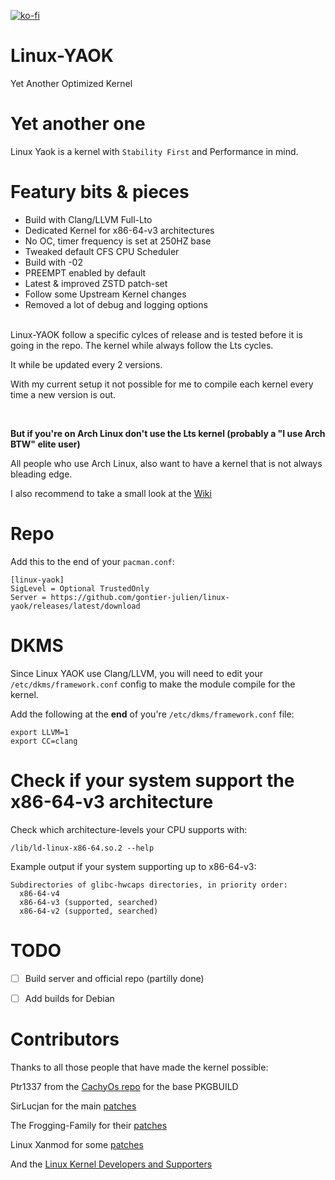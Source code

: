 [![ko-fi](https://ko-fi.com/img/githubbutton_sm.svg)](https://ko-fi.com/V7V57BNHC)

# Linux-YAOK
Yet Another Optimized Kernel

# Yet another one
Linux Yaok is a kernel with `Stability First` and Performance in mind.

# Featury bits & pieces
- Build with Clang/LLVM Full-Lto
- Dedicated Kernel for x86-64-v3 architectures
- No OC, timer frequency is set at 250HZ base
- Tweaked default CFS CPU Scheduler
- Build with -02
- PREEMPT enabled by default
- Latest & improved ZSTD patch-set
- Follow some Upstream Kernel changes
- Removed a lot of debug and logging options

<br/>
Linux-YAOK follow a specific cylces of release and is tested before it is going in the repo.
The kernel while always follow the Lts cycles.

It while be updated every 2 versions.

With my current setup it not possible for me to compile each kernel every time a new version is out.

<br/>

**But if you're on Arch Linux don't use the Lts kernel (probably a "I use Arch BTW" elite user)**

All people who use Arch Linux, also want to have a kernel that is not always bleading edge.

I also recommend to take a small look at the [Wiki](https://github.com/Gontier-Julien/Linux-YAOK/wiki)

# Repo

Add this to the end of your `pacman.conf`:

```
[linux-yaok]
SigLevel = Optional TrustedOnly
Server = https://github.com/gontier-julien/linux-yaok/releases/latest/download
```

# DKMS

Since Linux YAOK use Clang/LLVM, you will need to edit your `/etc/dkms/framework.conf` config to make the module compile for the kernel.

Add the following at the **end** of you're `/etc/dkms/framework.conf` file:
```
export LLVM=1
export CC=clang
```

# Check if your system support the x86-64-v3 architecture

Check which architecture-levels your CPU supports with:
```
/lib/ld-linux-x86-64.so.2 --help
```
Example output if your system supporting up to x86-64-v3:
```
Subdirectories of glibc-hwcaps directories, in priority order:
  x86-64-v4
  x86-64-v3 (supported, searched)
  x86-64-v2 (supported, searched)
```

# TODO

- [ ] Build server and official repo (partilly done)
- [ ] Add builds for Debian


# Contributors

Thanks to all those people that have made the kernel possible:

Ptr1337 from the [CachyOs repo](https://github.com/cachyos/linux-cachyos) for the base PKGBUILD

SirLucjan for the main [patches](https://github.com/sirlucjan/kernel-patches)

The Frogging-Family for their [patches](https://github.com/Frogging-Family/linux-tkg/tree/master/linux-tkg-patches)

Linux Xanmod for some [patches](https://github.com/xanmod/linux-patches)

And the [Linux Kernel Developers and Supporters](https://www.kernel.org/)